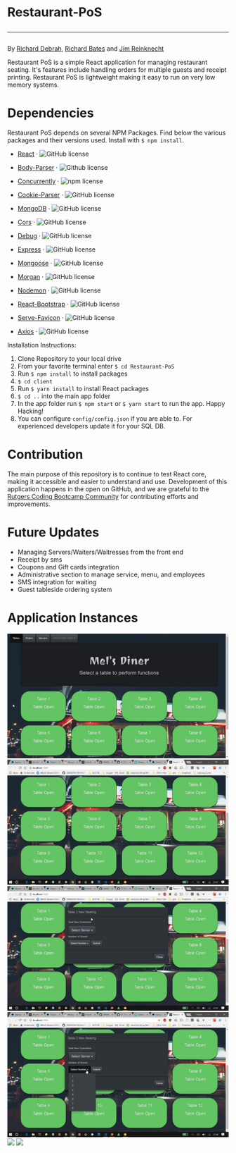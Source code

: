 
# Restaurant-PoS <hr>
By [Richard Debrah](https://github.com/GM456742), [Richard Bates](https://github.com/Richwb) and [Jim Reinknecht](https://github.com/CaptainJimmy)

Restaurant PoS is a simple React application for managing restaurant seating. It's features include handling orders for multiple guests and receipt printing. Restaurant PoS is lightweight making it easy to run on very low memory systems.

# Dependencies
Restaurant PoS depends on several NPM Packages. Find below the various packages and their versions used. 
Install with `$ npm install`.

* [React](https://reactjs.org/) &middot; ![GitHub license](https://img.shields.io/badge/license-MIT-green.svg)
 
* [Body-Parser](https://www.npmjs.com/package/body-parser) &middot; ![Github license](https://img.shields.io/badge/npm-1.18.2-blue.svg)
 
* [Concurrently](https://www.npmjs.com/package/concurrently) &middot; ![npm license](https://img.shields.io/badge/npm-3.5.1-red.svg)
 
* [Cookie-Parser](https://www.npmjs.com/package/cookie-parser) &middot; ![GitHub license](https://img.shields.io/badge/npm-1.4.3-orange.svg)
 
* [MongoDB](https://www.npmjs.com/package/mongodb) &middot; ![GitHub license](https://img.shields.io/badge/mongodb-3.0.1-green.svg)
 
* [Cors](https://www.npmjs.com/package/cors) &middot; ![GitHub license](https://img.shields.io/badge/npm-2.8.4-blue.svg)
 
* [Debug](https://www.npmjs.com/package/debug) &middot; ![GitHub license](https://img.shields.io/badge/npm-2.6.9-blue.svg)
 
* [Express](https://www.npmjs.com/package/express) &middot; ![GitHub license](https://img.shields.io/badge/npm-4.15.5-red.svg)
 
* [Mongoose](https://www.npmjs.com/package/mongoose) &middot; ![GitHub license](https://img.shields.io/badge/npm-4.13.7-blue.svg)
 
* [Morgan](https://www.npmjs.com/package/morgan) &middot; ![GitHub license](https://img.shields.io/badge/npm-1.9.0-blue.svg)
  
* [Nodemon](https://www.npmjs.com/package/nodemon) &middot; ![GitHub license](https://img.shields.io/badge/npm-1.14.0-orange.svg)
  
* [React-Bootstrap](https://www.npmjs.com/package/react-bootstrap) &middot; ![GitHub license](https://img.shields.io/badge/npm-0.32.0-green.svg)
 
* [Serve-Favicon](https://www.npmjs.com/package/serve-favicon) &middot; ![GitHub license](https://img.shields.io/badge/npm-2.4.5-blue.svg)
 
* [Axios](https://www.npmjs.com/package/axios) &middot; ![GitHub license](https://img.shields.io/badge/npm-0.17.1-blue.svg)
 
 
Installation Instructions:

1) Clone Repository to your local drive
2) From your favorite terminal enter `$ cd Restaurant-PoS`
3) Run `$ npm install` to install packages
4) `$ cd client`
5) Run `$ yarn install` to install React packages
6) `$ cd ..` into the main app folder
7) In the app folder run `$ npm start` or `$ yarn start` to run the app. Happy Hacking!
7) You can configure `config/config.json` if you are able to. For experienced developers update it for your SQL DB.

# Contribution
The main purpose of this repository is to continue to test React core, making it accessible and easier to understand and use. Development of this application happens in the open on GitHub, and we are grateful to the [Rutgers Coding Bootcamp Community](https://github.com/RutgersCodingBootcamp) for contributing efforts and improvements.

# Future Updates
* Managing Servers/Waiters/Waitresses from the front end
* Receipt by sms
* Coupons and Gift cards integration
* Administrative section to manage service, menu, and employees
* SMS integration for waiting
* Guest tableside ordering system

# Application Instances
![](./imagesMD/1.png)
![](./imagesMD/2.png)
![](./imagesMD/3.png)
![](./imagesMD/4.png)
![](./imagesMD/5.png)
![](./imagesMD/6.png)